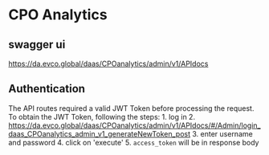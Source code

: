 # CPO Analytics

## swagger ui
https://da.evco.global/daas/CPOanalytics/admin/v1/APIdocs

## Authentication

The API routes required a valid JWT Token before processing the request. To obtain the JWT Token, following the steps:
    1. log in
    2. https://da.evco.global/daas/CPOanalytics/admin/v1/APIdocs/#/Admin/login_daas_CPOanalytics_admin_v1_generateNewToken_post
    3. enter username and password
    4. click on 'execute'
    5. `access_token` will be in response body